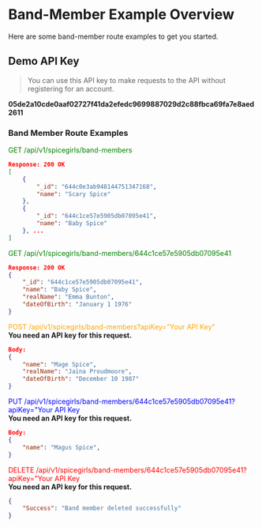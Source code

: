 # Band-Member Example Overview
Here are some band-member route examples to get you started.

## Demo API Key
> You can use this API key to make requests to the API without registering for an account.

<strong>05de2a10cde0aaf02727f41da2efedc9699887029d2c88fbca69fa7e8aed2611</strong>

### Band Member Route Examples
<div style='color: green'>
GET /api/v1/spicegirls/band-members
</div>

```json
Response: 200 OK
[
    {
        "_id": "644c0e3ab948144751347168",
        "name": "Scary Spice"
    },
    {
        "_id": "644c1ce57e5905db07095e41",
        "name": "Baby Spice"
    }, ...
]
```
<div style='color: green'>
GET /api/v1/spicegirls/band-members/644c1ce57e5905db07095e41
</div>

```json
Response: 200 OK
{
    "_id": "644c1ce57e5905db07095e41",
    "name": "Baby Spice",
    "realName": "Emma Bunton",
    "dateOfBirth": "January 1 1976"
}
```
<div style='color: orange'>
POST /api/v1/spicegirls/band-members?apiKey="Your API Key"
</div>
<strong>You need an API key for this request.</strong>

```json
Body:
{
    "name": "Mage Spice",
    "realName": "Jaina Proudmoore",
    "dateOfBirth": "December 10 1987"
}
```

<div style='color: blue'>
PUT /api/v1/spicegirls/band-members/644c1ce57e5905db07095e41?apiKey="Your API Key
</div>
<strong>You need an API key for this request.</strong>

```json
Body:
{
    "name": "Magus Spice",
}
```

<div style='color: red'>
DELETE /api/v1/spicegirls/band-members/644c1ce57e5905db07095e41?apiKey="Your API Key
</div>
<strong>You need an API key for this request.</strong>

```json
{
    "Success": "Band member deleted successfully"
}
```